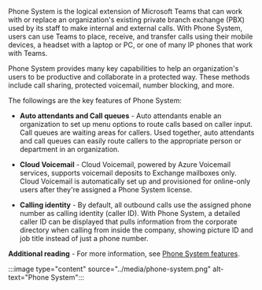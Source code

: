 Phone System is the logical extension of Microsoft Teams that can work with or replace an organization's existing private branch exchange (PBX) used by its staff to make internal and external calls. With Phone System, users can use Teams to place, receive, and transfer calls using their mobile devices, a headset with a laptop or PC, or one of many IP phones that work with Teams.

Phone System provides many key capabilities to help an organization's users to be productive and collaborate in a protected way. These methods include call sharing, protected voicemail, number blocking, and more.

The followings are the key features of Phone System:

* **Auto attendants and Call queues** - Auto attendants enable an organization to set up menu options to route calls based on caller input. Call queues are waiting areas for callers. Used together, auto attendants and call queues can easily route callers to the appropriate person or department in an organization.

* **Cloud Voicemail** - Cloud Voicemail, powered by Azure Voicemail services, supports voicemail deposits to Exchange mailboxes only. Cloud Voicemail is automatically set up and provisioned for online-only users after they're assigned a Phone System license.

* **Calling identity** - By default, all outbound calls use the assigned phone number as calling identity (caller ID). With Phone System, a detailed caller ID can be displayed that pulls information from the corporate directory when calling from inside the company, showing picture ID and job title instead of just a phone number.

**Additional reading** - For more information, see [Phone System features](https://docs.microsoft.com/microsoftteams/here-s-what-you-get-with-phone-system#phone-system-features?azure-portal=true).

‎:::image type="content" source="../media/phone-system.png" alt-text="Phone System":::
